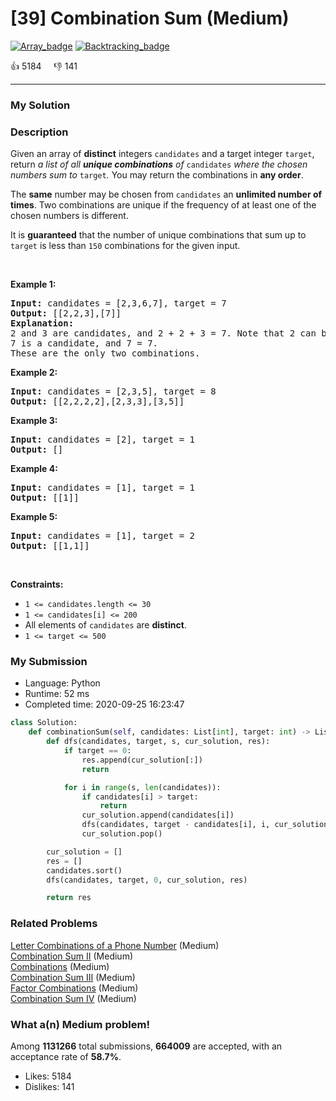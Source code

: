 # [39] Combination Sum (Medium)

[![Array_badge](https://img.shields.io/badge/topic-Array-green.svg)](https://leetcode.com/problems/combination-sum/)  [![Backtracking_badge](https://img.shields.io/badge/topic-Backtracking-green.svg)](https://leetcode.com/problems/combination-sum/) 

:+1: 5184 &nbsp; &nbsp; :thumbsdown: 141

---

### My Solution


### Description
<p>Given an array of <strong>distinct</strong> integers <code>candidates</code> and a target integer <code>target</code>, return <em>a list of all <strong>unique combinations</strong> of </em><code>candidates</code><em> where the chosen numbers sum to </em><code>target</code><em>.</em> You may return the combinations in <strong>any order</strong>.</p>

<p>The <strong>same</strong> number may be chosen from <code>candidates</code> an <strong>unlimited number of times</strong>. Two combinations are unique if the frequency of at least one of the chosen numbers is different.</p>

<p>It is <strong>guaranteed</strong> that the number of unique combinations that sum up to <code>target</code> is less than <code>150</code> combinations for the given input.</p>

<p>&nbsp;</p>
<p><strong>Example 1:</strong></p>

<pre>
<strong>Input:</strong> candidates = [2,3,6,7], target = 7
<strong>Output:</strong> [[2,2,3],[7]]
<strong>Explanation:</strong>
2 and 3 are candidates, and 2 + 2 + 3 = 7. Note that 2 can be used multiple times.
7 is a candidate, and 7 = 7.
These are the only two combinations.
</pre>

<p><strong>Example 2:</strong></p>

<pre>
<strong>Input:</strong> candidates = [2,3,5], target = 8
<strong>Output:</strong> [[2,2,2,2],[2,3,3],[3,5]]
</pre>

<p><strong>Example 3:</strong></p>

<pre>
<strong>Input:</strong> candidates = [2], target = 1
<strong>Output:</strong> []
</pre>

<p><strong>Example 4:</strong></p>

<pre>
<strong>Input:</strong> candidates = [1], target = 1
<strong>Output:</strong> [[1]]
</pre>

<p><strong>Example 5:</strong></p>

<pre>
<strong>Input:</strong> candidates = [1], target = 2
<strong>Output:</strong> [[1,1]]
</pre>

<p>&nbsp;</p>
<p><strong>Constraints:</strong></p>

<ul>
	<li><code>1 &lt;= candidates.length &lt;= 30</code></li>
	<li><code>1 &lt;= candidates[i] &lt;= 200</code></li>
	<li>All elements of <code>candidates</code> are <strong>distinct</strong>.</li>
	<li><code>1 &lt;= target &lt;= 500</code></li>
</ul>



### My Submission

- Language: Python
- Runtime: 52 ms
- Completed time: 2020-09-25 16:23:47

```Python
class Solution:
    def combinationSum(self, candidates: List[int], target: int) -> List[List[int]]:
        def dfs(candidates, target, s, cur_solution, res):
            if target == 0:
                res.append(cur_solution[:])
                return

            for i in range(s, len(candidates)):
                if candidates[i] > target:
                    return
                cur_solution.append(candidates[i])
                dfs(candidates, target - candidates[i], i, cur_solution, res)
                cur_solution.pop()

        cur_solution = []
        res = []
        candidates.sort()
        dfs(candidates, target, 0, cur_solution, res)

        return res
```


### Related Problems
[Letter Combinations of a Phone Number](https://leetcode.com/problems/letter-combinations-of-a-phone-number/) (Medium) <br>
[Combination Sum II](https://leetcode.com/problems/combination-sum-ii/) (Medium) <br>
[Combinations](https://leetcode.com/problems/combinations/) (Medium) <br>
[Combination Sum III](https://leetcode.com/problems/combination-sum-iii/) (Medium) <br>
[Factor Combinations](https://leetcode.com/problems/factor-combinations/) (Medium) <br>
[Combination Sum IV](https://leetcode.com/problems/combination-sum-iv/) (Medium) <br>



### What a(n) Medium problem!
Among **1131266** total submissions, **664009** are accepted, with an acceptance rate of **58.7%**. <br>

- Likes: 5184
- Dislikes: 141

